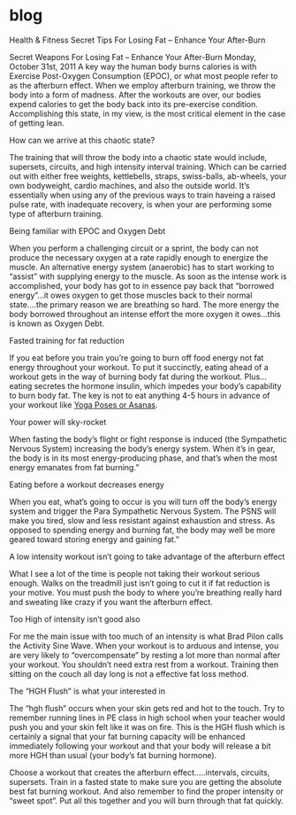 # blog
Health & Fitness Secret Tips For Losing Fat – Enhance Your After-Burn

Secret Weapons For Losing Fat – Enhance Your After-Burn
Monday, October 31st, 2011
A key way the human body burns calories is with Exercise Post-Oxygen Consumption (EPOC), or what most people refer to as the afterburn effect. When we employ afterburn training, we throw the body into a form of madness. After the workouts are over, our bodies expend calories to get the body back into its pre-exercise condition. Accomplishing this state, in my view, is the most critical element in the case of getting lean. 

How can we arrive at this chaotic state? 

The training that will throw the body into a chaotic state would include, supersets, circuits, and high intensity interval training. Which can be carried out with either free weights, kettlebells, straps, swiss-balls, ab-wheels, your own bodyweight, cardio machines, and also the outside world. It’s essentially when using any of the previous ways to train haveing a raised pulse rate, with inadequate recovery, is when your are performing some type of afterburn training. 

Being familiar with EPOC and Oxygen Debt

When you perform a challenging circuit or a sprint, the body can not produce the necessary oxygen at a rate rapidly enough to energize the muscle. An alternative energy system (anaerobic) has to start working to “assist” with supplying energy to the muscle. As soon as the intense work is accomplished, your body has got to in essence pay back that “borrowed energy”…it owes oxygen to get those muscles back to their normal state….the primary reason we are breathing so hard. The more energy the body borrowed throughout an intense effort the more oxygen it owes…this is known as Oxygen Debt. 

Fasted training for fat reduction 

If you eat before you train you’re going to burn off food energy not fat energy throughout your workout. To put it succinctly, eating ahead of a workout gets in the way of burning body fat during the workout. Plus…eating secretes the hormone insulin, which impedes your body’s capability to burn body fat.  The key is not to eat anything 4-5 hours in advance of your workout like <a href="https://www.educarehubchannel.xyz/2021/02/know-about-yoga-poses-or-asanas.html">Yoga Poses or Asanas</a>. 

Your power will sky-rocket 

When fasting the body’s flight or fight response is induced (the Sympathetic Nervous System) increasing the body’s energy system. When it’s in gear, the body is in its most energy-producing phase, and that’s when the most energy emanates from fat burning.” 

Eating before a workout decreases energy 

When you eat, what’s going to occur is you will turn off the body’s energy system and trigger the Para Sympathetic Nervous System. The PSNS will make you tired, slow and less resistant against exhaustion and stress. As opposed to spending energy and burning fat, the body may well be more geared toward storing energy and gaining fat.” 

A low intensity workout isn’t going to take advantage of the afterburn effect 

What I see a lot of the time is people not taking their workout serious enough. Walks on the treadmill just isn’t going to cut it if fat reduction is your motive. You must push the body to where you’re breathing really hard and sweating like crazy if you want the afterburn effect. 

Too High of intensity isn’t good also 

For me the main issue with too much of an intensity is what Brad Pilon calls the Activity Sine Wave. When your workout is to arduous and intense, you are very likely to “overcompensate” by resting a lot more than normal after your workout. You shouldn’t need extra rest from a workout. Training then sitting on the couch all day long is not a effective fat loss method. 

The “HGH Flush” is what your interested in 

The “hgh flush” occurs when your skin gets red and hot to the touch. Try to remember running lines in PE class in high school when your teacher would push you and your skin felt like it was on fire. This is the HGH flush which is certainly a signal that your fat burning capacity will be enhanced immediately following your workout and that your body will release a bit more HGH than usual (your body’s fat burning hormone). 

Choose a workout that creates the afterburn effect…..intervals, circuits, supersets. Train in a fasted state to make sure you are getting the absolute best fat burning workout. And also remember to find the proper intensity or “sweet spot”. Put all this together and you will burn through that fat quickly.
